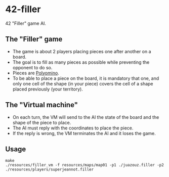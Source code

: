 # 42-filler
42 "Filler" game AI.
## The "Filler" game
* The game is about 2 players placing pieces one after another on a board.
* The goal is to fill as many pieces as possible while preventing the opponent to do so.
* Pieces are [Polyomino](https://en.wikipedia.org/wiki/Polyomino).
* To be able to place a piece on the board, it is mandatory that one, and only one
cell of the shape (in your piece) covers the cell of a shape placed previously (your
territory).
## The "Virtual machine"
* On each turn, the VM will send to the AI the state of the board and the shape of the piece to place.
* The AI must reply with the coordinates to place the piece.
* If the reply is wrong, the VM terminates the AI and it loses the game.
## Usage
```console
make
./resources/filler_vm -f resources/maps/map01 -p1 ./juazouz.filler -p2 ./resources/players/superjeannot.filler
```
